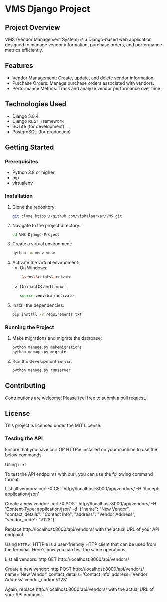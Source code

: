 # VMS Django Project

## Project Overview

VMS (Vendor Management System) is a Django-based web application designed to manage vendor information, purchase orders, and performance metrics efficiently.

## Features

- Vendor Management: Create, update, and delete vendor information.
- Purchase Orders: Manage purchase orders associated with vendors.
- Performance Metrics: Track and analyze vendor performance over time.

## Technologies Used

- Django 5.0.4
- Django REST Framework
- SQLite (for development)
- PostgreSQL (for production)

## Getting Started

### Prerequisites

- Python 3.8 or higher
- pip
- virtualenv

### Installation

1. Clone the repository:
   ```bash
   git clone https://github.com/vishalparkar/VMS.git
   ```
2. Navigate to the project directory:
   ```bash
   cd VMS-Django-Project
   ```
3. Create a virtual environment:
   ```bash
   python -m venv venv
   ```
4. Activate the virtual environment:
   - On Windows:
     ```bash
     .\venv\Scripts\activate
     ```
   - On macOS and Linux:
     ```bash
     source venv/bin/activate
     ```
5. Install the dependencies:
   ```bash
   pip install -r requirements.txt
   ```

### Running the Project

1. Make migrations and migrate the database:
   ```bash
   python manage.py makemigrations
   python manage.py migrate
   ```
2. Run the development server:
   ```bash
   python manage.py runserver
   ```

## Contributing

Contributions are welcome! Please feel free to submit a pull request.

## License

This project is licensed under the MIT License.


### Testing the API

Ensure that you have curl OR HTTPie installed on your machine to use the below commands.

Using `curl`

To test the API endpoints with curl, you can use the following command format:

List all vendors:
curl -X GET http://localhost:8000/api/vendors/ -H 'Accept: application/json'

Create a new vendor:
curl -X POST http://localhost:8000/api/vendors/ -H 'Content-Type: application/json' -d '{"name": "New Vendor", "contact_details": "Contact Info", "address": "Vendor Address", "vendor_code": "V123"}'


Replace http://localhost:8000/api/vendors/ with the actual URL of your API endpoint.

Using `HTTPie`
HTTPie is a user-friendly HTTP client that can be used from the terminal. Here's how you can test the same operations:

List all vendors:
http GET http://localhost:8000/api/vendors/

Create a new vendor:
http POST http://localhost:8000/api/vendors/ name='New Vendor' contact_details='Contact Info' address='Vendor Address' vendor_code='V123'


Again, replace http://localhost:8000/api/vendors/ with the actual URL of your API endpoint.
